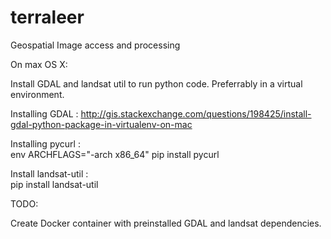 # terraleer
Geospatial Image access and processing 

On max OS X:

Install GDAL and landsat util to run python code. Preferrably in a virtual environment.

Installing GDAL : 
http://gis.stackexchange.com/questions/198425/install-gdal-python-package-in-virtualenv-on-mac

Installing pycurl :  
env ARCHFLAGS="-arch x86_64" pip install pycurl

Install landsat-util :  
pip install landsat-util

TODO:

Create Docker container with preinstalled GDAL and landsat dependencies.
